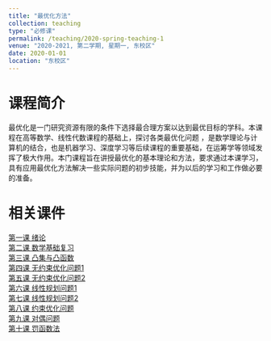 ```yaml
---
title: "最优化方法"
collection: teaching
type: "必修课"
permalink: /teaching/2020-spring-teaching-1
venue: "2020-2021, 第二学期, 星期一, 东校区"
date: 2020-01-01
location: "东校区"
---
```


课程简介
======
最优化是一门研究资源有限的条件下选择最合理方案以达到最优目标的学科。本课程在高等数学、线性代数课程的基础上，探讨各类最优化问题 ，是数学理论与计算机的结合，也是机器学习、深度学习等后续课程的重要基础，在运筹学等领域发挥了极大作用。本门课程旨在讲授最优化的基本理论和方法，要求通过本课学习，具有应用最优化方法解决一些实际问题的初步技能，并为以后的学习和工作做必要的准备。

相关课件
======
[第一课 绪论](http://zhaiweixin.github.io/files/optimizationmethod/lecture_note_0[1].pdf)  
[第二课 数学基础复习](http://zhaiweixin.github.io/files/optimizationmethod/lecture_note_1[1].pdf)  
[第三课 凸集与凸函数](http://zhaiweixin.github.io/files/optimizationmethod/lecture_note_2[1].pdf)  
[第四课 无约束优化问题1](http://zhaiweixin.github.io/files/optimizationmethod/lecture_note_3[1].pdf)  
[第五课 无约束优化问题2](http://zhaiweixin.github.io/files/optimizationmethod/lecture_note_4[1].pdf)  
[第六课 线性规划问题1](http://zhaiweixin.github.io/files/optimizationmethod/lecture_note_5[1].pdf)  
[第七课 线性规划问题2](http://zhaiweixin.github.io/files/optimizationmethod/lecture_note_6[1].pdf)  
[第八课 约束优化问题](http://zhaiweixin.github.io/files/optimizationmethod/lecture_note_7[1].pdf)  
[第九课 对偶问题](http://zhaiweixin.github.io/files/optimizationmethod/lecture_note_8[1].pdf)  
[第十课 罚函数法](http://zhaiweixin.github.io/files/optimizationmethod/lecture_note_9[1].pdf)  



